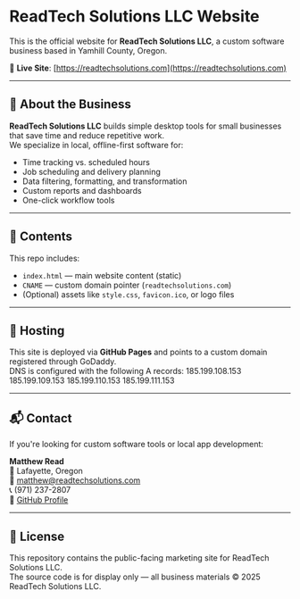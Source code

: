 # ReadTech Solutions LLC Website

This is the official website for **ReadTech Solutions LLC**, a custom software business based in Yamhill County, Oregon.

🔗 **Live Site**: [https://readtechsolutions.com](https://readtechsolutions.com)

---

## 🧭 About the Business

**ReadTech Solutions LLC** builds simple desktop tools for small businesses that save time and reduce repetitive work.  
We specialize in local, offline-first software for:

- Time tracking vs. scheduled hours
- Job scheduling and delivery planning
- Data filtering, formatting, and transformation
- Custom reports and dashboards
- One-click workflow tools

---

## 📁 Contents

This repo includes:

- `index.html` — main website content (static)
- `CNAME` — custom domain pointer (`readtechsolutions.com`)
- (Optional) assets like `style.css`, `favicon.ico`, or logo files

---

## 🚀 Hosting

This site is deployed via **GitHub Pages** and points to a custom domain registered through GoDaddy.  
DNS is configured with the following A records:
185.199.108.153
185.199.109.153
185.199.110.153
185.199.111.153


---

## 📬 Contact

If you're looking for custom software tools or local app development:

**Matthew Read**  
📍 Lafayette, Oregon  
📧 matthew@readtechsolutions.com  
📞 (971) 237-2807  
🔗 [GitHub Profile](https://github.com/shadeslayer1467)

---

## 📄 License

This repository contains the public-facing marketing site for ReadTech Solutions LLC.  
The source code is for display only — all business materials © 2025 ReadTech Solutions LLC.
